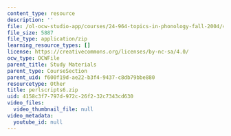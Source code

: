 ```yaml
---
content_type: resource
description: ''
file: /ol-ocw-studio-app/courses/24-964-topics-in-phonology-fall-2004/4158c3f7797d972c26f232c7343cd630_perlscripts6.zip
file_size: 5887
file_type: application/zip
learning_resource_types: []
license: https://creativecommons.org/licenses/by-nc-sa/4.0/
ocw_type: OCWFile
parent_title: Study Materials
parent_type: CourseSection
parent_uid: f600f19d-ae22-b3f4-9437-c8db79bbe880
resourcetype: Other
title: perlscripts6.zip
uid: 4158c3f7-797d-972c-26f2-32c7343cd630
video_files:
  video_thumbnail_file: null
video_metadata:
  youtube_id: null
---
```

